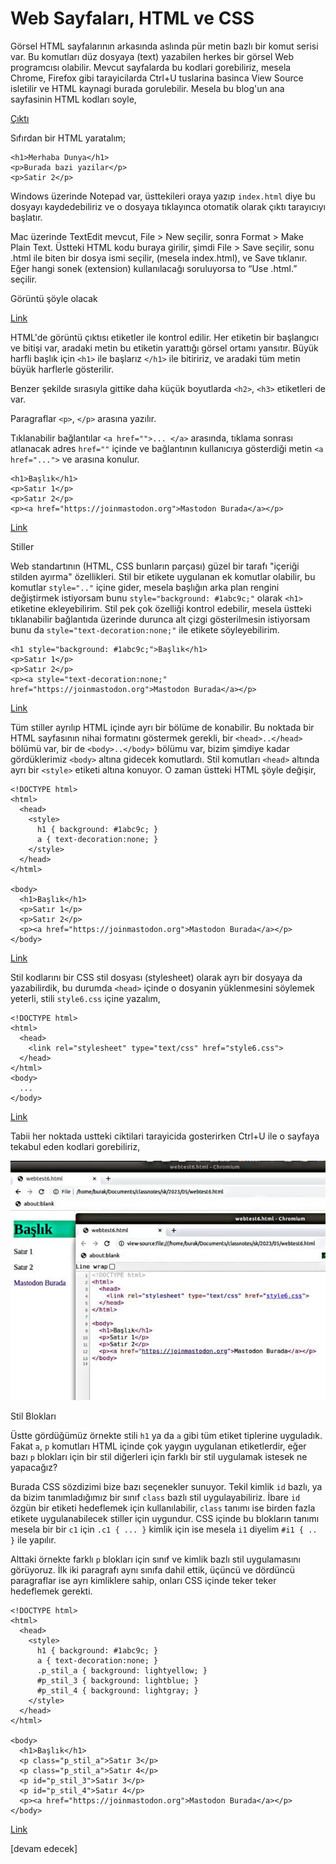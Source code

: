 # Web Sayfaları, HTML ve CSS

Görsel HTML sayfalarının arkasında aslında pür metin bazlı bir komut
serisi var. Bu komutları düz dosyaya (text) yazabilen herkes bir
görsel Web programcısı olabilir. Mevcut sayfalarda bu kodlari
gorebiliriz, mesela Chrome, Firefox gibi tarayicilarda Ctrl+U tuslarina
basinca View Source isletilir ve HTML kaynagi burada gorulebilir.
Mesela bu blog'un ana sayfasinin HTML kodları soyle,

[Çıktı](web1.jpg)

Sıfırdan bir HTML yaratalım;

```
<h1>Merhaba Dunya</h1>
<p>Burada bazi yazilar</p>
<p>Satir 2</p>
```

Windows üzerinde Notepad var, üsttekileri oraya yazıp `index.html`
diye bu dosyayı kaydedebiliriz ve o dosyaya tıklayınca otomatik olarak
çıktı tarayıcıyı başlatır.

Mac üzerinde TextEdit mevcut, File > New seçilir, sonra Format > Make
Plain Text. Üstteki HTML kodu buraya girilir, şimdi File > Save seçilir,
sonu .html ile biten bir dosya ismi seçilir, (mesela index.html), ve Save
tıklanır. Eğer hangi sonek (extension) kullanılacağı soruluyorsa to
“Use .html.” seçilir.

Görüntü şöyle olacak

[Link](webtest1.html)

HTML'de görüntü çıktısı etiketler ile kontrol edilir. Her etiketin bir
başlangıcı ve bitişi var, aradaki metin bu etiketin yarattığı görsel
ortamı yansıtır. Büyük harfli başlık için `<h1>` ile başlarız `</h1>`
ile bitiririz, ve aradaki tüm metin büyük harflerle gösterilir.

Benzer şekilde sırasıyla gittike daha küçük boyutlarda `<h2>`, `<h3>`
etiketleri de var.

Paragraflar `<p>`, `</p>` arasına yazılır. 

Tıklanabilir bağlantılar `<a href="">... </a>` arasında, tıklama
sonrası atlanacak adres `href=""` içinde ve bağlantının kullanıcıya
gösterdiği metin `<a href="...">` ve </a> arasına konulur.

```
<h1>Başlık</h1>
<p>Satır 1</p>
<p>Satır 2</p>
<p><a href="https://joinmastodon.org">Mastodon Burada</a></p>
```

[Link](webtest2.html)

Stiller

Web standartının (HTML, CSS bunların parçası) güzel bir tarafı
"içeriği stilden ayırma" özellikleri. Stil bir etikete uygulanan ek
komutlar olabilir, bu komutlar `style=".."` içine gider, mesela
başlığın arka plan rengini değiştirmek istiyorsam bunu `style="background: #1abc9c;"`
olarak `<h1>` etiketine ekleyebilirim. Stil pek çok özelliği kontrol edebilir,
mesela üstteki tıklanabilir bağlantıda üzerinde durunca alt çizgi gösterilmesin
istiyorsam bunu da `style="text-decoration:none;"` ile etikete söyleyebilirim.

```
<h1 style="background: #1abc9c;">Başlık</h1>
<p>Satır 1</p>
<p>Satır 2</p>
<p><a style="text-decoration:none;" href="https://joinmastodon.org">Mastodon Burada</a></p>
```

[Link](webtest4.html)

Tüm stiller ayrılıp HTML içinde ayrı bir bölüme de konabilir. Bu noktada bir HTML
sayfasının nihai formatını göstermek gerekli, bir `<head>..</head>` bölümü var,
bir de `<body>..</body>` bölümu var, bizim şimdiye kadar gördüklerimiz `<body>`
altına gidecek komutlardı. Stil komutları `<head>` altında ayrı bir `<style>`
etiketi altına konuyor. O zaman üstteki HTML şöyle değişir,

```
<!DOCTYPE html>
<html>
  <head>
    <style>
      h1 { background: #1abc9c; }
      a { text-decoration:none; }
    </style>
  </head>
</html>

<body>
  <h1>Başlık</h1>
  <p>Satır 1</p>
  <p>Satır 2</p>
  <p><a href="https://joinmastodon.org">Mastodon Burada</a></p>
</body>
```

[Link](webtest5.html)


Stil kodlarını bir CSS stil dosyası (stylesheet) olarak ayrı bir dosyaya da
yazabilirdik, bu durumda `<head>` içinde o dosyanin yüklenmesini söylemek
yeterli, stili `style6.css` içine yazalım,

```
<!DOCTYPE html>
<html>
  <head>
    <link rel="stylesheet" type="text/css" href="style6.css">
  </head>
</html>
<body>
  ...
</body>
```

[Link](webtest6.html)

Tabii her noktada ustteki ciktilari tarayicida gosterirken Ctrl+U ile
o sayfaya tekabul eden kodlari gorebiliriz,

![](web2.jpg)

Stil Blokları

Üstte gördüğümüz örnekte stili `h1` ya da `a` gibi tüm etiket tiplerine
uyguladık. Fakat `a`, `p` komutları HTML içinde çok yaygın uygulanan
etiketlerdir, eğer bazı `p` blokları için bir stil diğerleri için
farklı bir stil uygulamak istesek ne yapacağız?

Burada CSS sözdizimi bize bazı seçenekler sunuyor. Tekil kimlik `id`
bazlı, ya da bizim tanımladığımız bir sınıf `class` bazlı stil
uygulayabiliriz. İbare `id` özgün bir etiketi hedeflemek için
kullanılabilir, `class` tanımı ise birden fazla etikete
uygulanabilecek stiller için uygundur.  CSS içinde bu blokların tanımı
mesela bir bir `c1` için `.c1 { ... }` kimlik için ise mesela `i1`
diyelim `#i1 { .. }` ile yapılır.

Alttaki örnekte farklı `p` blokları için sınıf ve kimlik bazlı stil
uygulamasını görüyoruz. İlk iki paragrafı aynı sınıfa dahil ettik,
üçüncü ve dördüncü paragraflar ise ayrı kimliklere sahip, onları
CSS içinde teker teker hedeflemek gerekti.

```
<!DOCTYPE html>
<html>
  <head>
    <style>
      h1 { background: #1abc9c; }
      a { text-decoration:none; }
      .p_stil_a { background: lightyellow; }
      #p_stil_3 { background: lightblue; }
      #p_stil_4 { background: lightgray; }
    </style>
  </head>
</html>

<body>
  <h1>Başlık</h1>
  <p class="p_stil_a">Satır 3</p>
  <p class="p_stil_a">Satır 4</p>
  <p id="p_stil_3">Satır 3</p>
  <p id="p_stil_4">Satır 4</p>
  <p><a href="https://joinmastodon.org">Mastodon Burada</a></p>
</body>
```

[Link](webtest7.html)




[devam edecek]

